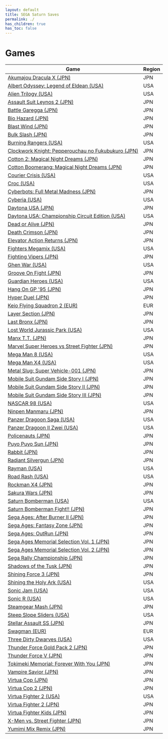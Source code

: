 ```yaml
---
layout: default
title: SEGA Saturn Saves
permalink: ./
has_children: true
has_toc: false
---
```

# Games

| Game | Region |
|------|----------|
| [Akumajou Dracula X (JPN)](akumajou-dracula-x/) | JPN |
| [Albert Odyssey: Legend of Eldean (USA)](albert-odyssey/) | USA |
| [Alien Trilogy (USA)](alien-trilogy/) | USA |
| [Assault Suit Leynos 2 (JPN)](assault-suit-leynos-2/) | JPN |
| [Battle Garegga (JPN)](battle-garegga/) | JPN |
| [Bio Hazard (JPN)](bio-hazard/) | JPN |
| [Blast Wind (JPN)](blast-wind/) | JPN |
| [Bulk Slash (JPN)](bulk-slash/) | JPN |
| [Burning Rangers (USA)](burning-rangers/) | USA |
| [Clockwork Knight: Pepperouchau no Fukubukuro (JPN)](clockwork-knight/) | JPN |
| [Cotton 2: Magical Night Dreams (JPN)](cotton-2/) | JPN |
| [Cotton Boomerang: Magical Night Dreams (JPN)](cotton-boomerang/) | JPN |
| [Courier Crisis (USA)](courier-crisis/) | USA |
| [Croc (USA)](croc/) | USA |
| [Cyberbots: Full Metal Madness (JPN)](cyberbots-full-metal-madness/) | JPN |
| [Cyberia (USA)](cyberia/) | USA |
| [Daytona USA (JPN)](daytona-usa/) | JPN |
| [Daytona USA: Championship Circuit Edition (USA)](daytona-usa-championship-circuit-edition/) | USA |
| [Dead or Alive (JPN)](dead-or-alive/) | JPN |
| [Death Crimson (JPN)](death-crimson/) | JPN |
| [Elevator Action Returns (JPN)](elevator-action-returns/) | JPN |
| [Fighters Megamix (USA)](fighters-megamix/) | USA |
| [Fighting Vipers (JPN)](fighting-vipers/) | JPN |
| [Ghen War (USA)](ghen-war/) | USA |
| [Groove On Fight (JPN)](groove-on-fight/) | JPN |
| [Guardian Heroes (USA)](guardian-heroes/) | USA |
| [Hang On GP '95 (JPN)](hang-on-gp-95/) | JPN |
| [Hyper Duel (JPN)](hyper-duel/) | JPN |
| [Keio Flying Squadron 2 (EUR)](keio-flying-squadron-2/) | EUR |
| [Layer Section (JPN)](layer-section/) | JPN |
| [Last Bronx (JPN)](last-bronx/) | JPN |
| [Lost World Jurassic Park (USA)](lost-world-jurassic-park/) | USA |
| [Manx T.T. (JPN)](manx-tt/) | JPN |
| [Marvel Super Heroes vs Street Fighter (JPN)](marvel-super-heroes-vs-street-fighter/) | JPN |
| [Mega Man 8 (USA)](megaman-8/) | USA |
| [Mega Man X4 (USA)](megaman-x4/) | USA |
| [Metal Slug: Super Vehicle-001 (JPN)](metal-slug/) | JPN |
| [Mobile Suit Gundam Side Story I (JPN)](mobile-suit-gundam-side-story-1/) | JPN |
| [Mobile Suit Gundam Side Story II (JPN)](mobile-suit-gundam-side-story-2/) | JPN |
| [Mobile Suit Gundam Side Story III (JPN)](mobile-suit-gundam-side-story-3/) | JPN |
| [NASCAR 98 (USA)](nascar-98/) | USA |
| [Ninpen Manmaru (JPN)](ninpen-manmaru/) | JPN |
| [Panzer Dragoon Saga (USA)](panzer-dragoon-saga/) | USA |
| [Panzer Dragoon II Zwei (USA)](panzer-dragoon-2-zwei/) | USA |
| [Policenauts (JPN)](policenauts/) | JPN |
| [Puyo Puyo Sun (JPN)](puyo-puyo-sun/) | JPN |
| [Rabbit (JPN)](rabbit/) | JPN |
| [Radiant Silvergun (JPN)](radiant-silvergun/) | JPN |
| [Rayman (USA)](rayman/) | USA |
| [Road Rash (USA)](road-rash/) | USA |
| [Rockman X4 (JPN)](rockman-x4/) | JPN |
| [Sakura Wars (JPN)](sakura-wars/) | JPN |
| [Saturn Bomberman (USA)](bomberman/) | USA |
| [Saturn Bomberman Fight!! (JPN)](bomberman-fight/) | JPN |
| [Sega Ages: After Burner II (JPN)](after-burner-2/) | JPN |
| [Sega Ages: Fantasy Zone (JPN)](fantasy-zone/) | JPN |
| [Sega Ages: OutRun (JPN)](outrun/) | JPN |
| [Sega Ages Memorial Selection Vol. 1 (JPN)](sega-ages-memorial-vol-1/) | JPN |
| [Sega Ages Memorial Selection Vol. 2 (JPN)](sega-ages-memorial-vol-2/) | JPN |
| [Sega Rally Championship (JPN)](sega-rally-championship/) | JPN |
| [Shadows of the Tusk (JPN)](shadows-of-the-tusk/) | JPN |
| [Shining Force 3 (JPN)](shining-force-3/) | JPN |
| [Shining the Holy Ark (USA)](shining-the-holy-ark/) | USA |
| [Sonic Jam (USA)](sonic-jam/) | USA |
| [Sonic R (USA)](sonic-r/) | USA |
| [Steamgear Mash (JPN)](steamgear-mash/) | JPN |
| [Steep Slope Sliders (USA)](steep-slope-sliders/) | USA |
| [Stellar Assault SS (JPN)](stellar-assault-ss/) | JPN |
| [Swagman (EUR)](swagman/) | EUR |
| [Three Dirty Dwarves (USA)](three-dirty-dwarves/) | USA |
| [Thunder Force Gold Pack 2 (JPN)](thunder-force-gold-pack-2/) | JPN |
| [Thunder Force V (JPN)](thunder-force-v/) | JPN |
| [Tokimeki Memorial: Forever With You (JPN)](tokimeki-memorial/) | JPN |
| [Vampire Savior (JPN)](vampire-savior/) | JPN |
| [Virtua Cop (JPN)](virtua-cop/) | JPN |
| [Virtua Cop 2 (JPN)](virtua-cop-2/) | JPN |
| [Virtua Fighter 2 (USA)](virtua-fighter-2/) | USA |
| [Virtua Fighter 2 (JPN)](virtua-fighter-2-jap/) | JPN |
| [Virtua Fighter Kids (JPN)](virtua-fighter-kids/) | JPN |
| [X-Men vs. Street Fighter (JPN)](x-men-vs-street-fighter/) | JPN |
| [Yumimi Mix Remix (JPN)](yumimi-mix-remix/) | JPN |

